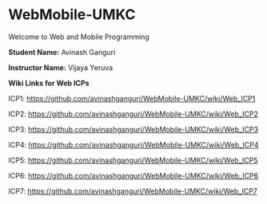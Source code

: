 # WebMobile-UMKC

Welcome to Web and Mobile Programming

**Student Name:** Avinash Ganguri

**Instructor Name:** Vijaya Yeruva

**Wiki Links for Web ICPs**

ICP1: https://github.com/avinashganguri/WebMobile-UMKC/wiki/Web_ICP1

ICP2: https://github.com/avinashganguri/WebMobile-UMKC/wiki/Web_ICP2

ICP3: https://github.com/avinashganguri/WebMobile-UMKC/wiki/Web_ICP3

ICP4: https://github.com/avinashganguri/WebMobile-UMKC/wiki/Web_ICP4

ICP5: https://github.com/avinashganguri/WebMobile-UMKC/wiki/Web_ICP5

ICP6: https://github.com/avinashganguri/WebMobile-UMKC/wiki/Web_ICP6

ICP7: https://github.com/avinashganguri/WebMobile-UMKC/wiki/Web_ICP7

